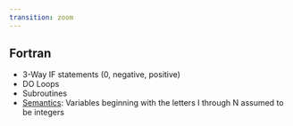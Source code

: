 ```yaml
---
transition: zoom
---
```


## Fortran

- 3-Way IF statements (0, negative, positive)
- DO Loops
- Subroutines
- [Semantics](https://en.wikipedia.org/wiki/Fortran#Simple_FORTRAN_II_program): Variables beginning with the letters I through N assumed to be integers
